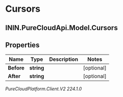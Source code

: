 # Cursors

## ININ.PureCloudApi.Model.Cursors

## Properties

|Name | Type | Description | Notes|
|------------ | ------------- | ------------- | -------------|
| **Before** | **string** |  | [optional] |
| **After** | **string** |  | [optional] |



_PureCloudPlatform.Client.V2 224.1.0_

